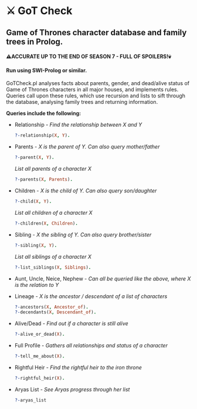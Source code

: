 # :crossed_swords: GoT Check
## Game of Thrones character database and family trees in Prolog.
#### :warning:**ACCURATE UP TO THE END OF SEASON 7 - FULL OF SPOILERS!**:skull:
#### Run using SWI-Prolog or similar. 
GoTCheck.pl analyses facts about parents, gender, and dead/alive status of Game of Thrones characters in all major houses, and implements rules. Queries call upon these rules, which use recursion and lists to sift through the database, analysing family trees and returning information.

**Queries include the following:**
* Relationship - _Find the relationship between X and Y_
  ```prolog
  ?-relationship(X, Y).
  ```
* Parents - _X is the parent of Y. Can also query mother/father_
  ```prolog
  ?-parent(X, Y). 
  ```
  _List all parents of a character X_
  ```prolog
  ?-parents(X, Parents).
  ```
* Children - _X is the child of Y. Can also query son/daughter_
  ```prolog
  ?-child(X, Y).
  ```
  _List all children of a character X_
  ```prolog
  ?-children(X, Children).
  ```
* Sibling - _X the sibling of Y. Can also query brother/sister_
  ```prolog
  ?-sibling(X, Y).
  ```
  _List all siblings of a character X_
  ```prolog
  ?-list_siblings(X, Siblings).
  ```
* Aunt, Uncle, Neice, Nephew - _Can all be queried like the above, where X is the relation to Y_

* Lineage - _X is the ancestor / descendant of a list of characters_
  ```prolog
  ?-ancestors(X, Ancestor_of).
  ?-decendants(X, Descendant_of).
  ```
* Alive/Dead - _Find out if a character is still alive_
  ```prolog
  ?-alive_or_dead(X).
  ```
* Full Profile - _Gathers all relationships and status of a character_
  ```prolog
  ?-tell_me_about(X).
  ```
* Rightful Heir - _Find the rightful heir to the iron throne_
  ```prolog
  ?-rightful_heir(X).
  ```
* Aryas List - _See Aryas progress through her list_
  ```prolog
  ?-aryas_list
  ```